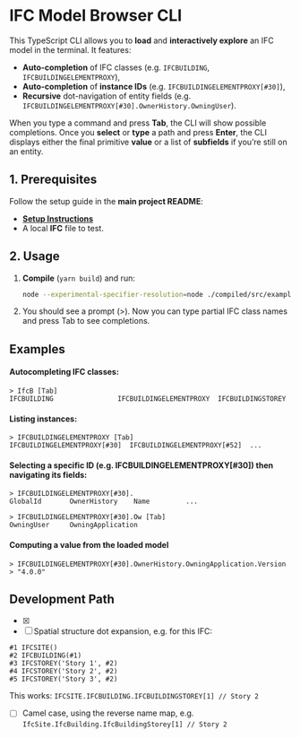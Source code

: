 # IFC Model Browser CLI

This TypeScript CLI allows you to **load** and **interactively explore** an IFC model in the terminal. It features:

- **Auto-completion** of IFC classes (e.g. `IFCBUILDING`, `IFCBUILDINGELEMENTPROXY`),  
- **Auto-completion** of **instance IDs** (e.g. `IFCBUILDINGELEMENTPROXY[#30]`),  
- **Recursive** dot-navigation of entity fields (e.g. `IFCBUILDINGELEMENTPROXY[#30].OwnerHistory.OwningUser`).

When you type a command and press **Tab**, the CLI will show possible completions. Once you **select** or **type** a path and press **Enter**, the CLI displays either the final primitive **value** or a list of **subfields** if you’re still on an entity.

## 1. Prerequisites

Follow the setup guide in the **main project README**:

- **[Setup Instructions](../../README.md)**
- A local **IFC** file to test.

## 2. Usage

1. **Compile** (`yarn build`) and run:
   ```bash
   node --experimental-specifier-resolution=node ./compiled/src/examples/browser.js '/path/to/your.ifc'
   ```
2. You should see a prompt (>). Now you can type partial IFC class names and press Tab to see completions.



## Examples
#### Autocompleting IFC classes:
```
> IfcB [Tab]
IFCBUILDING                IFCBUILDINGELEMENTPROXY  IFCBUILDINGSTOREY
```
#### Listing instances:
```
> IFCBUILDINGELEMENTPROXY [Tab]
IFCBUILDINGELEMENTPROXY[#30]  IFCBUILDINGELEMENTPROXY[#52]  ...
```

#### Selecting a specific ID (e.g. IFCBUILDINGELEMENTPROXY[#30]) then navigating its fields:
```
> IFCBUILDINGELEMENTPROXY[#30].
GlobalId       OwnerHistory    Name         ...

> IFCBUILDINGELEMENTPROXY[#30].Ow [Tab]
OwningUser     OwningApplication
```

#### Computing a value from the loaded model

```
> IFCBUILDINGELEMENTPROXY[#30].OwnerHistory.OwningApplication.Version
> "4.0.0"
```

## Development Path
- [x] 
- [ ] Spatial structure dot expansion, e.g. for this IFC:
```
#1 IFCSITE()
#2 IFCBUILDING(#1)
#3 IFCSTOREY('Story 1', #2)
#4 IFCSTOREY('Story 2', #2)
#5 IFCSTOREY('Story 3', #2)
```
This works:
```IFCSITE.IFCBUILDING.IFCBUILDINGSTOREY[1] // Story 2```
- [ ] Camel case, using the reverse name map, e.g. ```IfcSite.IfcBuilding.IfcBuildingStorey[1] // Story 2```
